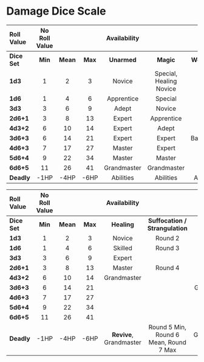 # Damage Dice Scale

| Roll Value | No Roll Value |  |  | Availability |  |  |
| :---- | :---: | :---: | :---: | :---: | :---: | :---: |
| **Dice Set** | **Min** | **Mean** | **Max** | **Unarmed** | **Magic** | **Weapons** |
| **1d3** | 1 | 2 | 3 | Novice | Special, Healing Novice | Hand |
| **1d6** | 1 | 4 | 6 | Apprentice | Special | Fast |
| **3d3** | 3 | 6 | 9 | Adept | Novice | Short |
| **2d6+1** | 3 | 8 | 13 | Expert | Apprentice | Long |
| **4d3+2** | 6 | 10 | 14 | Expert | Adept | Great |
| **3d6+3** | 6 | 14 | 21 | Expert | Expert | Battlefield |
| **4d6+3** | 7 | 17 | 27 | Master | Expert |  |
| **5d6+4** | 9 | 22 | 34 | Master | Master |  |
| **6d6+5** | 11 | 26 | 41 | Grandmaster | Grandmaster |  |
| **Deadly** | \-1HP | \-4HP | \-6HP | Abilities | Abilities | Abilities |

| Roll Value   | No Roll Value |          |         |      Availability       |                                        |                      |
| :----------- | :-----------: | :------: | :-----: | :---------------------: | :------------------------------------: | :------------------: |
| **Dice Set** |    **Min**    | **Mean** | **Max** |       **Healing**       |    **Suffocation / Strangulation**     |      **Poison**      |
| **1d3**      |       1       |    2     |    3    |         Novice          |                Round 2                 |        Novice        |
| **1d6**      |       1       |    4     |    6    |         Skilled         |                Round 3                 |        Adept         |
| **3d3**      |       3       |    6     |    9    |         Expert          |                                        |       Skilled        |
| **2d6+1**    |       3       |    8     |   13    |         Master          |                Round 4                 |        Expert        |
| **4d3+2**    |       6       |    10    |   14    |       Grandmaster       |                                        |        Master        |
| **3d6+3**    |       6       |    14    |   21    |                         |                                        |     Grandmaster      |
| **4d6+3**    |       7       |    17    |   27    |                         |                                        |                      |
| **5d6+4**    |       9       |    22    |   34    |                         |                                        |                      |
| **6d6+5**    |      11       |    26    |   41    |                         |                                        |                      |
| **Deadly**   |     \-1HP     |  \-4HP   |  \-6HP  | **Revive**, Grandmaster | Round 5 Min, Round 6 Mean, Round 7 Max | Grandmaster, Special |

